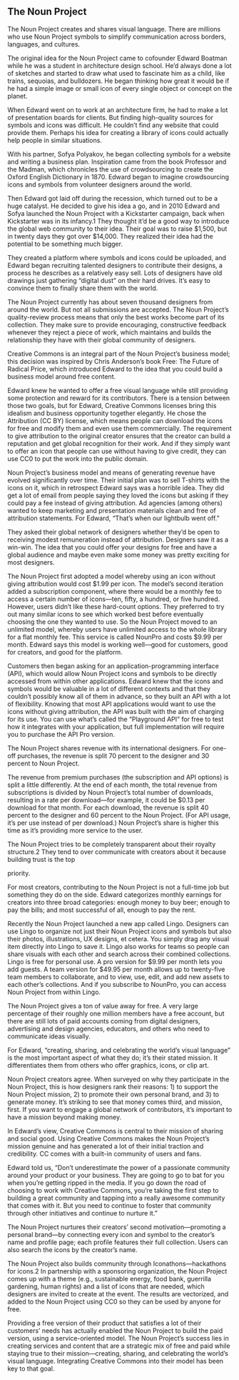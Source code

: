 ## The Noun Project
The Noun Project creates and shares visual language. There are millions who use Noun Project symbols to simplify communication across borders, languages, and cultures.

The original idea for the Noun Project came to cofounder Edward Boatman while he was a student in architecture design school. He’d always done a lot of sketches and started to draw what used to fascinate him as a child, like trains, sequoias, and bulldozers. He began thinking how great it would be if he had a simple image or small icon of every single object or concept on the planet.

When Edward went on to work at an architecture firm, he had to make a lot of presentation boards for clients. But finding high-quality sources for symbols and icons was difficult. He couldn’t find any website that could provide them. Perhaps his idea for creating a library of icons could actually help people in similar situations.

With his partner, Sofya Polyakov, he began collecting symbols for a website and writing a business plan. Inspiration came from the book Professor and the Madman, which chronicles the use of crowdsourcing to create the Oxford English Dictionary in 1870. Edward began to imagine crowdsourcing icons and symbols from volunteer designers around the world.

Then Edward got laid off during the recession, which turned out to be a huge catalyst. He decided to give his idea a go, and in 2010 Edward and Sofya launched the Noun Project with a Kickstarter campaign, back when Kickstarter was in its infancy.1 They thought it’d be a good way to introduce the global web community to their idea. Their goal was to raise $1,500, but in twenty days they got over $14,000. They realized their idea had the potential to be something much bigger.

They created a platform where symbols and icons could be uploaded, and Edward began recruiting talented designers to contribute their designs, a process he describes as a relatively easy sell. Lots of designers have old drawings just gathering “digital dust” on their hard drives. It’s easy to convince them to finally share them with the world.

The Noun Project currently has about seven thousand designers from around the world. But not all submissions are accepted. The Noun Project’s quality-review process means that only the best works become part of its collection. They make sure to provide encouraging, constructive feedback whenever they reject a piece of work, which maintains and builds the relationship they have with their global community of designers.

Creative Commons is an integral part of the Noun Project’s business model; this decision was inspired by Chris Anderson’s book Free: The Future of Radical Price, which introduced Edward to the idea that you could build a business model around free content.

Edward knew he wanted to offer a free visual language while still providing some protection and reward for its contributors. There is a tension between those two goals, but for Edward, Creative Commons licenses bring this idealism and business opportunity together elegantly. He chose the Attribution (CC BY) license, which means people can download the icons for free and modify them and even use them commercially. The requirement to give attribution to the original creator ensures that the creator can build a reputation and get global recognition for their work. And if they simply want to offer an icon that people can use without having to give credit, they can use CC0 to put the work into the public domain.

Noun Project’s business model and means of generating revenue have evolved significantly over time. Their initial plan was to sell T-shirts with the icons on it, which in retrospect Edward says was a horrible idea. They did get a lot of email from people saying they loved the icons but asking if they could pay a fee instead of giving attribution. Ad agencies (among others) wanted to keep marketing and presentation materials clean and free of attribution statements. For Edward, “That’s when our lightbulb went off.”

They asked their global network of designers whether they’d be open to receiving modest remuneration instead of attribution. Designers saw it as a win-win. The idea that you could offer your designs for free and have a global audience and maybe even make some money was pretty exciting for most designers.

The Noun Project first adopted a model whereby using an icon without giving attribution would cost $1.99 per icon. The model’s second iteration added a subscription component, where there would be a monthly fee to access a certain number of icons—ten, fifty, a hundred, or five hundred. However, users didn’t like these hard-count options. They preferred to try out many similar icons to see which worked best before eventually choosing the one they wanted to use. So the Noun Project moved to an unlimited model, whereby users have unlimited access to the whole library for a flat monthly fee. This service is called NounPro and costs $9.99 per month. Edward says this model is working well—good for customers, good for creators, and good for the platform.

Customers then began asking for an application-programming interface (API), which would allow Noun Project icons and symbols to be directly accessed from within other applications. Edward knew that the icons and symbols would be valuable in a lot of different contexts and that they couldn’t possibly know all of them in advance, so they built an API with a lot of flexibility. Knowing that most API applications would want to use the icons without giving attribution, the API was built with the aim of charging for its use. You can use what’s called the “Playground API” for free to test how it integrates with your application, but full implementation will require you to purchase the API Pro version.

The Noun Project shares revenue with its international designers. For one-off purchases, the revenue is split 70 percent to the designer and 30 percent to Noun Project.

The revenue from premium purchases (the subscription and API options) is split a little differently. At the end of each month, the total revenue from subscriptions is divided by Noun Project’s total number of downloads, resulting in a rate per download—for example, it could be $0.13 per download for that month. For each download, the revenue is split 40 percent to the designer and 60 percent to the Noun Project. (For API usage, it’s per use instead of per download.) Noun Project’s share is higher this time as it’s providing more service to the user.

The Noun Project tries to be completely transparent about their royalty structure.2 They tend to over communicate with creators about it because building trust is the top

priority.

For most creators, contributing to the Noun Project is not a full-time job but something they do on the side. Edward categorizes monthly earnings for creators into three broad categories: enough money to buy beer; enough to pay the bills; and most successful of all, enough to pay the rent.

Recently the Noun Project launched a new app called Lingo. Designers can use Lingo to organize not just their Noun Project icons and symbols but also their photos, illustrations, UX designs, et cetera. You simply drag any visual item directly into Lingo to save it. Lingo also works for teams so people can share visuals with each other and search across their combined collections. Lingo is free for personal use. A pro version for $9.99 per month lets you add guests. A team version for $49.95 per month allows up to twenty-five team members to collaborate, and to view, use, edit, and add new assets to each other’s collections. And if you subscribe to NounPro, you can access Noun Project from within Lingo.

The Noun Project gives a ton of value away for free. A very large percentage of their roughly one million members have a free account, but there are still lots of paid accounts coming from digital designers, advertising and design agencies, educators, and others who need to communicate ideas visually.

For Edward, “creating, sharing, and celebrating the world’s visual language” is the most important aspect of what they do; it’s their stated mission. It differentiates them from others who offer graphics, icons, or clip art.

Noun Project creators agree. When surveyed on why they participate in the Noun Project, this is how designers rank their reasons: 1) to support the Noun Project mission, 2) to promote their own personal brand, and 3) to generate money. It’s striking to see that money comes third, and mission, first. If you want to engage a global network of contributors, it’s important to have a mission beyond making money.

In Edward’s view, Creative Commons is central to their mission of sharing and social good. Using Creative Commons makes the Noun Project’s mission genuine and has generated a lot of their initial traction and credibility. CC comes with a built-in community of users and fans.

Edward told us, “Don’t underestimate the power of a passionate community around your product or your business. They are going to go to bat for you when you’re getting ripped in the media. If you go down the road of choosing to work with Creative Commons, you’re taking the first step to building a great community and tapping into a really awesome community that comes with it. But you need to continue to foster that community through other initiatives and continue to nurture it.”

The Noun Project nurtures their creators’ second motivation—promoting a personal brand—by connecting every icon and symbol to the creator’s name and profile page; each profile features their full collection. Users can also search the icons by the creator’s name.

The Noun Project also builds community through Iconathons—hackathons for icons.2 In partnership with a sponsoring organization, the Noun Project comes up with a theme (e.g., sustainable energy, food bank, guerrilla gardening, human rights) and a list of icons that are needed, which designers are invited to create at the event. The results are vectorized, and added to the Noun Project using CC0 so they can be used by anyone for free.

Providing a free version of their product that satisfies a lot of their customers’ needs has actually enabled the Noun Project to build the paid version, using a service-oriented model. The Noun Project’s success lies in creating services and content that are a strategic mix of free and paid while staying true to their mission—creating, sharing, and celebrating the world’s visual language. Integrating Creative Commons into their model has been key to that goal.

